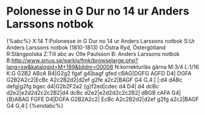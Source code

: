 # Polonesse in G Dur no 14 ur Anders Larssons notbok

{%abc%}
X:14
T:Polonesse in G Dur no 14 ur Anders Larssons notbok
S:Ur Anders Larssons notbok (1810-1813)
O:Östra Ryd, Östergötland
R:Slängpolska
Z:Till abc av Olle Paulsson
B: Anders Larssons notbok
B:http://www.smus.se/earkiv/fmk/browselarge.php?lang=sw&katalogid=M+189&bildnr=00006
N:korrekturläs gärna
M:3/4
L:1/16
K:G
G2B2 ABcA B4|G2g2 fgaf g4|bagf gfed cBAG|DGFG AGFD D4|
DGFA G2B2A2c2|EcBc A2c2B2d2|d2ef g2fe a2c2|BAGF G4 G,4:|
|:d4 dABc defg|g2fg bgec d4|G2b2F2a2 {g}f2ed|cdec d4 D4|
d4 dcBc d2e2|e2d2d2c2c2B2|d4 dcBc d2e2|e2d2d2c2c2B2|
dBGB cAFA G4|{B}ABAG FGFE D4|DGFA G2B2A2c2|
EcBc A2c2B2d2|d2ef g2fg a2c2|BAGF G4 G,4:|
{%endabc%}
